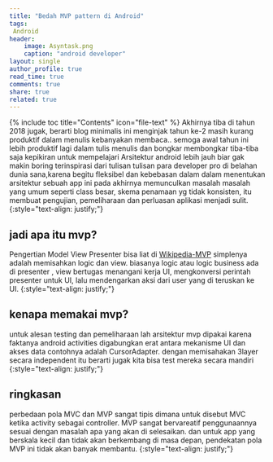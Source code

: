 ```yaml
---
title: "Bedah MVP pattern di Android"
tags:
 Android
header:
    image: Asyntask.png
    caption: "android developer"
layout: single
author_profile: true
read_time: true
comments: true
share: true
related: true
---
```


{% include toc title="Contents" icon="file-text" %}
Akhirnya tiba di tahun 2018 jugak, berarti  blog minimalis ini menginjak tahun ke-2 masih kurang produktif dalam menulis kebanyakan membaca.. semoga awal tahun ini lebih produktif lagi dalam tulis menulis dan bongkar membongkar tiba-tiba saja kepikiran untuk mempelajari Arsitektur android lebih jauh biar gak makin boring terinspirasi dari tulisan tulisan para developer pro di belahan dunia sana,karena begitu fleksibel dan kebebasan dalam dalam menentukan arsitektur sebuah app ini pada akhirnya memunculkan masalah masalah yang umum seperti class besar, skema penamaan yg tidak konsisten, itu membuat pengujian, pemeliharaan dan perluasan aplikasi menjadi sulit.
{:style="text-align: justify;"}

## jadi apa itu mvp?
Pengertian Model View Presenter bisa liat di [Wikipedia-MVP](https://en.wikipedia.org/wiki/Model%E2%80%93view%E2%80%93presenter) simplenya adalah memisahkan logic dan view. biasanya logic atau logic business ada di presenter , view bertugas menangani kerja UI, mengkonversi perintah presenter untuk UI, lalu mendengarkan aksi dari user yang di teruskan ke UI.
{:style="text-align: justify;"}

## kenapa memakai mvp?
untuk alesan testing dan pemeliharaan lah arsitektur mvp dipakai karena faktanya android activities digabungkan erat antara mekanisme UI dan akses data contohnya adalah CursorAdapter. dengan memisahakan 3layer secara independent itu berarti jugak kita bisa test mereka secara mandiri
{:style="text-align: justify;"}

## ringkasan
perbedaan pola MVC dan MVP sangat tipis dimana untuk disebut MVC ketika activity sebagai controller. MVP sangat bervareatif penggunaannya sesuai dengan masalah apa yang akan di selesaikan. dan untuk app yang berskala kecil dan tidak akan berkembang di masa depan, pendekatan pola MVP ini tidak akan banyak membantu.
{:style="text-align: justify;"}
